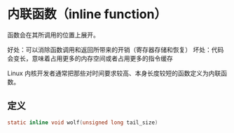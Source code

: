 # 内联函数（inline function）

函数会在其所调用的位置上展开。

好处：可以消除函数调用和返回所带来的开销（寄存器存储和恢复）
坏处：代码会变长，意味着占用更多的内存空间或者占用更多的指令缓存

Linux 内核开发者通常把那些对时间要求较高、本身长度较短的函数定义为内联函数。

## 定义

```c
static inline void wolf(unsigned long tail_size)
```